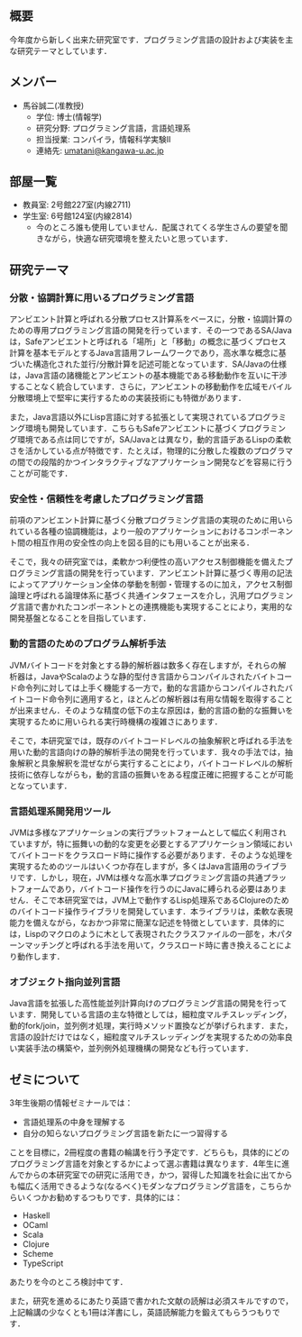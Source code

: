 ## 概要

今年度から新しく出来た研究室です．プログラミング言語の設計および実装を主な研究テーマとしています．

## メンバー

* 馬谷誠二(准教授)
    * 学位: 博士(情報学)
    * 研究分野: プログラミング言語，言語処理系
    * 担当授業: コンパイラ，情報科学実験II
    * 連絡先: umatani@kangawa-u.ac.jp

## 部屋一覧

* 教員室: 2号館227室(内線2711)
* 学生室: 6号館124室(内線2814)
    * 今のところ誰も使用していません．配属されてくる学生さんの要望を聞きながら，快適な研究環境を整えたいと思っています．

## 研究テーマ

### 分散・協調計算に用いるプログラミング言語

アンビエント計算と呼ばれる分散プロセス計算系をベースに，分散・協調計算のための専用プログラミング言語の開発を行っています．その一つであるSA/Javaは，Safeアンビエントと呼ばれる「場所」と「移動」の概念に基づくプロセス計算を基本モデルとするJava言語用フレームワークであり，高水準な概念に基づいた構造化された並行/分散計算を記述可能となっています．SA/Javaの仕様は，Java言語の諸機能とアンビエントの基本機能である移動動作を互いに干渉することなく統合しています．さらに，アンビエントの移動動作を広域モバイル分散環境上で堅牢に実行するための実装技術にも特徴があります．

また，Java言語以外にLisp言語に対する拡張として実現されているプログラミング環境も開発しています．こちらもSafeアンビエントに基づくプログラミング環境である点は同じですが，SA/Javaとは異なり，動的言語デあるLispの柔軟さを活かしている点が特徴です．たとえば，物理的に分散した複数のプログラマの間での段階的かつインタラクティブなアプリケーション開発などを容易に行うことが可能です．

### 安全性・信頼性を考慮したプログラミング言語

前項のアンビエント計算に基づく分散プログラミング言語の実現のために用いられている各種の協調機能は，より一般のアプリケーションにおけるコンポーネント間の相互作用の安全性の向上を図る目的にも用いることが出来る．

そこで，我々の研究室では，柔軟かつ利便性の高いアクセス制御機能を備えたプログラミング言語の開発を行っています．アンビエント計算に基づく専用の記法によってアプリケーション全体の挙動を制御・管理するのに加え，アクセス制御論理と呼ばれる論理体系に基づく共通インタフェースを介し，汎用プログラミング言語で書かれたコンポーネントとの連携機能も実現することにより，実用的な開発基盤となることを目指しています． 

### 動的言語のためのプログラム解析手法

JVMバイトコードを対象とする静的解析器は数多く存在しますが，それらの解析器は，JavaやScalaのような静的型付き言語からコンパイルされたバイトコード命令列に対しては上手く機能する一方で，動的な言語からコンパイルされたバイトコード命令列に適用すると，ほとんどの解析器は有用な情報を取得することが出来ません．そのような精度の低下の主な原因は，動的言語の動的な振舞いを実現するために用いられる実行時機構の複雑さにあります．

そこで，本研究室では，既存のバイトコードレベルの抽象解釈と呼ばれる手法を用いた動的言語向けの静的解析手法の開発を行っています．我々の手法では，抽象解釈と具象解釈を混ぜながら実行することにより，バイトコードレベルの解析技術に依存しながらも，動的言語の振舞いをある程度正確に把握することが可能となっています．

### 言語処理系開発用ツール

JVMは多様なアプリケーションの実行プラットフォームとして幅広く利用されていますが，特に振舞いの動的な変更を必要とするアプリケーション領域においてバイトコードをクラスロード時に操作する必要があります．そのような処理を実現するためのツールはいくつか存在しますが，多くはJava言語用のライブラリです．しかし，現在，JVMは様々な高水準プログラミング言語の共通プラットフォームであり，バイトコード操作を行うのにJavaに縛られる必要はありません．そこで本研究室では，JVM上で動作するLisp処理系であるClojureのためのバイトコード操作ライブラリを開発しています．本ライブラリは，柔軟な表現能力を備えながら，なおかつ非常に簡潔な記述を特徴としています．具体的には，Lispのマクロのように木として表現されたクラスファイルの一部を，木パターンマッチングと呼ばれる手法を用いて，クラスロード時に書き換えることにより動作します． 

### オブジェクト指向並列言語

Java言語を拡張した高性能並列計算向けのプログラミング言語の開発を行っています．開発している言語の主な特徴としては，細粒度マルチスレッディング，動的fork/join，並列例オ処理，実行時メソッド置換などが挙げられます．また，言語の設計だけではなく，細粒度マルチスレッディングを実現するための効率良い実装手法の構築や，並列例外処理機構の開発なども行っています． 

## ゼミについて

3年生後期の情報ゼミナールでは：

* 言語処理系の中身を理解する
* 自分の知らないプログラミング言語を新たに一つ習得する

ことを目標に，2冊程度の書籍の輪講を行う予定です．どちらも，具体的にどのプログラミング言語を対象とするかによって選ぶ書籍は異なります．4年生に進んでからの本研究室での研究に活用でき，かつ，習得した知識を社会に出てからも幅広く活用できるような(なるべく)モダンなプログラミング言語を，こちらからいくつかお勧めするつもりです．具体的には：

* Haskell
* OCaml
* Scala
* Clojure
* Scheme
* TypeScript

あたりを今のところ検討中てす．

また，研究を進めるにあたり英語で書かれた文献の読解は必須スキルですので，上記輪講の少なくとも1冊は洋書にし，英語読解能力を鍛えてもらうつもりです．
